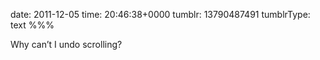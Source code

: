 date: 2011-12-05
time: 20:46:38+0000
tumblr: 13790487491
tumblrType: text
%%%

Why can’t I undo scrolling?
